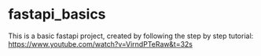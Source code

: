 # fastapi_basics

This is a basic fastapi project, created by following the step by step tutorial: https://www.youtube.com/watch?v=VirndPTeRaw&t=32s
